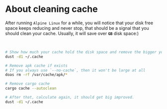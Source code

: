 # About cleaning cache

After running `Alpine Linux` for a while, you will notice that your disk free 
space keeps reducing and never stop, that should be a signal that you should
clean your cache. Usually, it will save over **`GB`** disk space:)

</br>

```bash
# Show how much your cache hold the disk space and remove the bigger you see
dust -d1 ~/.cache

# Remove apk cache if exists
# If you always use `--no-cache`, then it won't be large at all
doas rm -rf /var/cache/apk/*

# Remove cargo cache
cargo cache --autoclean

# After that, calculate again, it should get big improved.
dust -d1 ~/.cache
```

